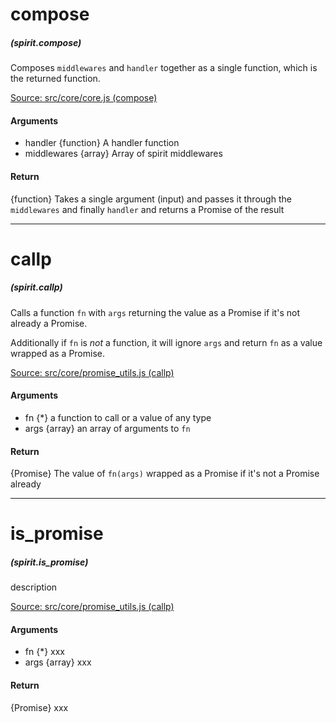 # compose
##### (spirit.compose)

Composes `middlewares` and `handler` together as a single function, which is the returned function.

[Source: src/core/core.js (compose)](../../src/core/core.js#L39)

#### Arguments
* handler {function} A handler function
* middlewares {array} Array of spirit middlewares

#### Return
{function} Takes a single argument (input) and passes it through the `middlewares` and finally `handler` and returns a Promise of the result



-----------------------------------------------------
# callp
##### (spirit.callp)

Calls a function `fn` with `args` returning the value as a Promise if it's not already a Promise.

Additionally if `fn` is _not_ a function, it will ignore `args` and return `fn` as a value wrapped as a Promise.

[Source: src/core/promise_utils.js (callp)](../../src/core/promise_utils.js#L20)
#### Arguments
* fn {*} a function to call or a value of any type
* args {array} an array of arguments to `fn`
#### Return
{Promise} The value of `fn(args)` wrapped as a Promise if it's not a Promise already



--------------------------------------------------
# is_promise
##### (spirit.is_promise)

description

[Source: src/core/promise_utils.js (callp)](../../src/core/promise_utils.js#L20)

#### Arguments
* fn {*} xxx
* args {array} xxx

#### Return
{Promise} xxx
